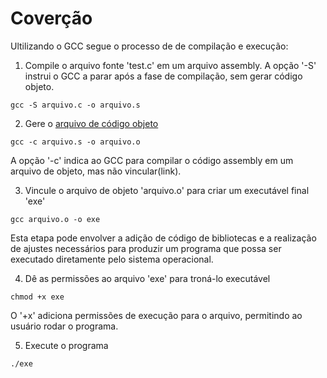 # Coverção

Ultilizando o GCC segue o processo de de compilação e execução:

1. Compile o arquivo fonte 'test.c' em um arquivo assembly. A opção '-S' instrui o GCC a parar após a fase de compilação, sem gerar código objeto.

```
gcc -S arquivo.c -o arquivo.s
```

2. Gere o [arquivo de código objeto](definicoes/arqCodObj.md)

```
gcc -c arquivo.s -o arquivo.o
```

A opção '-c' indica ao GCC para compilar o código assembly em um arquivo de objeto, mas não vincular(link).

3. Vincule o arquivo de objeto 'arquivo.o' para criar um executável final 'exe'

```
gcc arquivo.o -o exe
```

Esta etapa pode envolver a adição de código de bibliotecas e a realização de ajustes necessários para produzir um programa que possa ser executado diretamente pelo sistema operacional.

4. Dê as permissões ao arquivo 'exe' para troná-lo executável

```
chmod +x exe
```

O '+x' adiciona permissões de execução para o arquivo, permitindo ao usuário rodar o programa.

5. Execute o programa

```
./exe
```
